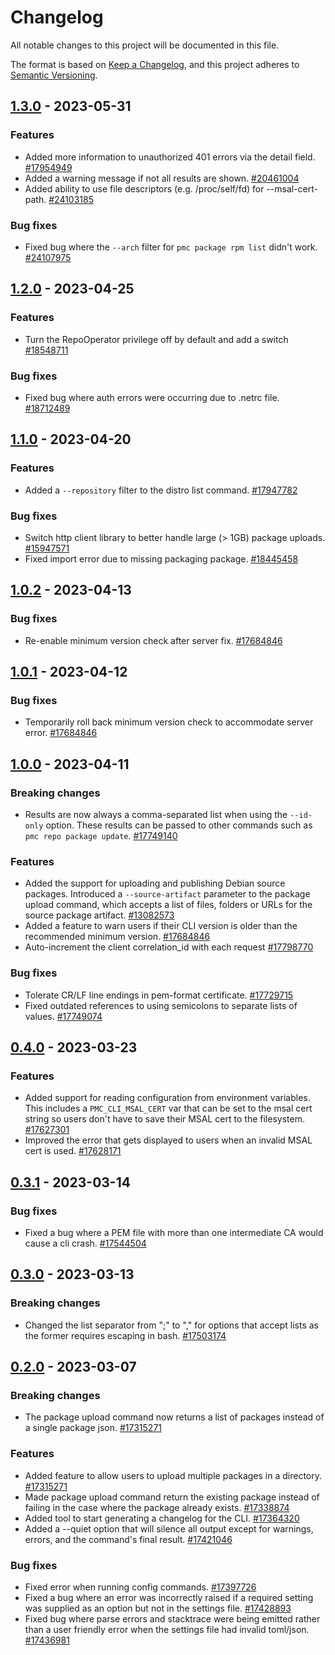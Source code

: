 # Changelog

All notable changes to this project will be documented in this file.

The format is based on [Keep a Changelog](https://keepachangelog.com/en/1.0.0/), and this project adheres to [Semantic Versioning](https://semver.org/spec/v2.0.0.html).

<!-- towncrier release notes start -->

## [1.3.0](https://msazure.visualstudio.com/One/_artifacts/feed/Compute-PMC/PyPI/pmc-cli/overview/1.3.0) - 2023-05-31


### Features

- Added more information to unauthorized 401 errors via the detail field. [#17954949](https://msazure.visualstudio.com/One/_workitems/edit/17954949)
- Added a warning message if not all results are shown. [#20461004](https://msazure.visualstudio.com/One/_workitems/edit/20461004)
- Added ability to use file descriptors (e.g. /proc/self/fd) for --msal-cert-path. [#24103185](https://msazure.visualstudio.com/One/_workitems/edit/24103185)


### Bug fixes

- Fixed bug where the `--arch` filter for `pmc package rpm list` didn't work. [#24107975](https://msazure.visualstudio.com/One/_workitems/edit/24107975)


## [1.2.0](https://msazure.visualstudio.com/One/_artifacts/feed/Compute-PMC/PyPI/pmc-cli/overview/1.2.0) - 2023-04-25


### Features

- Turn the RepoOperator privilege off by default and add a switch [#18548711](https://msazure.visualstudio.com/One/_workitems/edit/18548711)


### Bug fixes

- Fixed bug where auth errors were occurring due to .netrc file. [#18712489](https://msazure.visualstudio.com/One/_workitems/edit/18712489)


## [1.1.0](https://msazure.visualstudio.com/One/_artifacts/feed/Compute-PMC/PyPI/pmc-cli/overview/1.1.0) - 2023-04-20


### Features

- Added a `--repository` filter to the distro list command. [#17947782](https://msazure.visualstudio.com/One/_workitems/edit/17947782)


### Bug fixes

- Switch http client library to better handle large (> 1GB) package uploads. [#15947571](https://msazure.visualstudio.com/One/_workitems/edit/15947571)
- Fixed import error due to missing packaging package. [#18445458](https://msazure.visualstudio.com/One/_workitems/edit/18445458)


## [1.0.2](https://msazure.visualstudio.com/One/_artifacts/feed/Compute-PMC/PyPI/pmc-cli/overview/1.0.2) - 2023-04-13


### Bug fixes

- Re-enable minimum version check after server fix. [#17684846](https://msazure.visualstudio.com/One/_workitems/edit/17684846)


## [1.0.1](https://msazure.visualstudio.com/One/_artifacts/feed/Compute-PMC/PyPI/pmc-cli/overview/1.0.1) - 2023-04-12


### Bug fixes

- Temporarily roll back minimum version check to accommodate server error. [#17684846](https://msazure.visualstudio.com/One/_workitems/edit/17684846)


## [1.0.0](https://msazure.visualstudio.com/One/_artifacts/feed/Compute-PMC/PyPI/pmc-cli/overview/1.0.0) - 2023-04-11


### Breaking changes

- Results are now always a comma-separated list when using the `--id-only` option. These results can
  be passed to other commands such as `pmc repo package update`. [#17749140](https://msazure.visualstudio.com/One/_workitems/edit/17749140)


### Features

- Added the support for uploading and publishing Debian source packages.
  Introduced a `--source-artifact` parameter to the package upload command, which accepts a list
  of files, folders or URLs for the source package artifact. [#13082573](https://msazure.visualstudio.com/One/_workitems/edit/13082573)
- Added a feature to warn users if their CLI version is older than the recommended minimum version. [#17684846](https://msazure.visualstudio.com/One/_workitems/edit/17684846)
- Auto-increment the client correlation_id with each request [#17798770](https://msazure.visualstudio.com/One/_workitems/edit/17798770)


### Bug fixes

- Tolerate CR/LF line endings in pem-format certificate. [#17729715](https://msazure.visualstudio.com/One/_workitems/edit/17729715)
- Fixed outdated references to using semicolons to separate lists of values. [#17749074](https://msazure.visualstudio.com/One/_workitems/edit/17749074)


## [0.4.0](https://msazure.visualstudio.com/One/_artifacts/feed/Compute-PMC/PyPI/pmc-cli/overview/0.4.0) - 2023-03-23


### Features

- Added support for reading configuration from environment variables. This includes a
  `PMC_CLI_MSAL_CERT` var that can be set to the msal cert string so users don't have to save their
  MSAL cert to the filesystem. [#17627301](https://msazure.visualstudio.com/One/_workitems/edit/17627301)
- Improved the error that gets displayed to users when an invalid MSAL cert is used. [#17628171](https://msazure.visualstudio.com/One/_workitems/edit/17628171)


## [0.3.1](https://msazure.visualstudio.com/One/_artifacts/feed/Compute-PMC/PyPI/pmc-cli/overview/0.3.1) - 2023-03-14


### Bug fixes

- Fixed a bug where a PEM file with more than one intermediate CA would cause a cli crash. [#17544504](https://msazure.visualstudio.com/One/_workitems/edit/17544504)


## [0.3.0](https://msazure.visualstudio.com/One/_artifacts/feed/Compute-PMC/PyPI/pmc-cli/overview/0.3.0) - 2023-03-13


### Breaking changes

- Changed the list separator from ";" to "," for options that accept lists as the former requires
  escaping in bash. [#17503174](https://msazure.visualstudio.com/One/_workitems/edit/17503174)


## [0.2.0](https://msazure.visualstudio.com/One/_artifacts/feed/Compute-PMC/PyPI/pmc-cli/overview/0.2.0) - 2023-03-07


### Breaking changes

- The package upload command now returns a list of packages instead of a single package json. [#17315271](https://msazure.visualstudio.com/One/_workitems/edit/17315271)


### Features

- Added feature to allow users to upload multiple packages in a directory. [#17315271](https://msazure.visualstudio.com/One/_workitems/edit/17315271)
- Made package upload command return the existing package instead of failing in the case where the
  package already exists. [#17338874](https://msazure.visualstudio.com/One/_workitems/edit/17338874)
- Added tool to start generating a changelog for the CLI. [#17364320](https://msazure.visualstudio.com/One/_workitems/edit/17364320)
- Added a --quiet option that will silence all output except for warnings, errors, and the command's final result. [#17421046](https://msazure.visualstudio.com/One/_workitems/edit/17421046)


### Bug fixes

- Fixed error when running config commands. [#17397726](https://msazure.visualstudio.com/One/_workitems/edit/17397726)
- Fixed a bug where an error was incorrectly raised if a required setting was supplied as an option
  but not in the settings file. [#17428893](https://msazure.visualstudio.com/One/_workitems/edit/17428893)
- Fixed bug where parse errors and stacktrace were being emitted rather than a user friendly error
  when the settings file had invalid toml/json. [#17436981](https://msazure.visualstudio.com/One/_workitems/edit/17436981)
